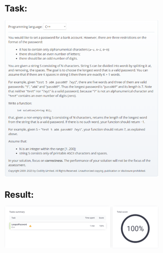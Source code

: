 # Task:
![](../../resources/longest_password/task.png)

# Result:
![](../../resources/longest_password/result.png)